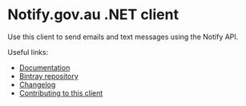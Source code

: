 # Notify.gov.au .NET client

Use this client to send emails and text messages using the Notify API.

Useful links:

- [Documentation](https://docs.notify.gov.au)
- [Bintray repository](https://bintray.com/notify-infra/nuget/Notify)
- [Changelog](https://github.com/govau/notify-client-dotnet/blob/master/CHANGELOG.md)
- [Contributing to this client](https://github.com/govau/notify-client-dotnet/blob/master/CONTRIBUTING.md)
